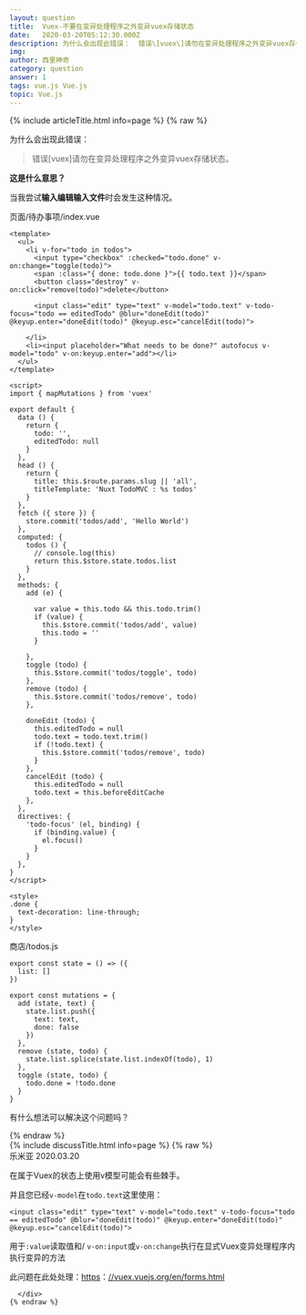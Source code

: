 ```yaml
---
layout: question
title:  Vuex-不要在变异处理程序之外变异vuex存储状态
date:   2020-03-20T05:12:30.000Z
description: 为什么会出现此错误：  错误\[vuex\]请勿在变异处理程序之外变异vuex存储状态。这是什么意思？当我尝试输入编辑输入文件时会发生这种情况...
img: 
author: 西里神奇
category: question
answer: 1
tags: vue.js Vue.js
topic: Vue.js
---
```

<div class="article-root">
  <div class="article">
    {% include articleTitle.html info=page %}
    {% raw %}
    <div class="article-content"><p><font style="vertical-align: inherit;"><font style="vertical-align: inherit;">为什么会出现此错误：</font></font></p>

<blockquote>
  <p><font style="vertical-align: inherit;"><font style="vertical-align: inherit;">错误[vuex]请勿在变异处理程序之外变异vuex存储状态。</font></font></p>
</blockquote>

<p><strong><font style="vertical-align: inherit;"><font style="vertical-align: inherit;">这是什么意思？</font></font></strong></p>

<p><font style="vertical-align: inherit;"><font style="vertical-align: inherit;">当我尝试</font></font><strong><font style="vertical-align: inherit;"><font style="vertical-align: inherit;">输入编辑输入文件</font></font></strong><font style="vertical-align: inherit;"><font style="vertical-align: inherit;">时会发生这种情况</font><font style="vertical-align: inherit;">。</font></font></p>

<p><font style="vertical-align: inherit;"><font style="vertical-align: inherit;">页面/待办事项/index.vue</font></font></p>

<pre><code>&lt;template&gt;<font></font>
  &lt;ul&gt;<font></font>
    &lt;li v-for="todo in todos"&gt;<font></font>
      &lt;input type="checkbox" :checked="todo.done" v-on:change="toggle(todo)"&gt;<font></font>
      &lt;span :class="{ done: todo.done }"&gt;{{ todo.text }}&lt;/span&gt;<font></font>
      &lt;button class="destroy" v-on:click="remove(todo)"&gt;delete&lt;/button&gt;<font></font>
<font></font>
      &lt;input class="edit" type="text" v-model="todo.text" v-todo-focus="todo == editedTodo" @blur="doneEdit(todo)" @keyup.enter="doneEdit(todo)" @keyup.esc="cancelEdit(todo)"&gt;<font></font>
<font></font>
    &lt;/li&gt;<font></font>
    &lt;li&gt;&lt;input placeholder="What needs to be done?" autofocus v-model="todo" v-on:keyup.enter="add"&gt;&lt;/li&gt;<font></font>
  &lt;/ul&gt;<font></font>
&lt;/template&gt;<font></font>
<font></font>
&lt;script&gt;<font></font>
import { mapMutations } from 'vuex'<font></font>
<font></font>
export default {<font></font>
  data () {<font></font>
    return {<font></font>
      todo: '',<font></font>
      editedTodo: null<font></font>
    }<font></font>
  },<font></font>
  head () {<font></font>
    return {<font></font>
      title: this.$route.params.slug || 'all',<font></font>
      titleTemplate: 'Nuxt TodoMVC : %s todos'<font></font>
    }<font></font>
  },<font></font>
  fetch ({ store }) {<font></font>
    store.commit('todos/add', 'Hello World')<font></font>
  },<font></font>
  computed: {<font></font>
    todos () {<font></font>
      // console.log(this)<font></font>
      return this.$store.state.todos.list<font></font>
    }<font></font>
  },<font></font>
  methods: {<font></font>
    add (e) {<font></font>
<font></font>
      var value = this.todo &amp;&amp; this.todo.trim()<font></font>
      if (value) {<font></font>
        this.$store.commit('todos/add', value)<font></font>
        this.todo = ''<font></font>
      }<font></font>
<font></font>
    },<font></font>
    toggle (todo) {<font></font>
      this.$store.commit('todos/toggle', todo)<font></font>
    },<font></font>
    remove (todo) {<font></font>
      this.$store.commit('todos/remove', todo)<font></font>
    },<font></font>
<font></font>
    doneEdit (todo) {<font></font>
      this.editedTodo = null<font></font>
      todo.text = todo.text.trim()<font></font>
      if (!todo.text) {<font></font>
        this.$store.commit('todos/remove', todo)<font></font>
      }<font></font>
    },<font></font>
    cancelEdit (todo) {<font></font>
      this.editedTodo = null<font></font>
      todo.text = this.beforeEditCache<font></font>
    },<font></font>
  },<font></font>
  directives: {<font></font>
    'todo-focus' (el, binding) {<font></font>
      if (binding.value) {<font></font>
        el.focus()<font></font>
      }<font></font>
    }<font></font>
  },<font></font>
}<font></font>
&lt;/script&gt;<font></font>
<font></font>
&lt;style&gt;<font></font>
.done {<font></font>
  text-decoration: line-through;<font></font>
}<font></font>
&lt;/style&gt;<font></font>
</code></pre>

<p><font style="vertical-align: inherit;"><font style="vertical-align: inherit;">商店/todos.js</font></font></p>

<pre><code>export const state = () =&gt; ({<font></font>
  list: []<font></font>
})<font></font>
<font></font>
export const mutations = {<font></font>
  add (state, text) {<font></font>
    state.list.push({<font></font>
      text: text,<font></font>
      done: false<font></font>
    })<font></font>
  },<font></font>
  remove (state, todo) {<font></font>
    state.list.splice(state.list.indexOf(todo), 1)<font></font>
  },<font></font>
  toggle (state, todo) {<font></font>
    todo.done = !todo.done<font></font>
  }<font></font>
}<font></font>
</code></pre>

<p><font style="vertical-align: inherit;"><font style="vertical-align: inherit;">有什么想法可以解决这个问题吗？</font></font></p></div>
    {% endraw %}
  </div>

  <div class="discuss-wrapper">
    {% include discussTitle.html info=page %}
    {% raw %}
    <div class="discuss-item">
        <div class="discuss-parent">
          <div class="discuss-meta">
            <span class="discuss-user">乐米亚</span>
            <span class="discuss-time">2020.03.20</span>
          </div>
          <div class="discuss-comment"><p><font style="vertical-align: inherit;"><font style="vertical-align: inherit;">在属于Vuex的状态上使用v模型可能会有些棘手。</font></font></p>

<p><font style="vertical-align: inherit;"><font style="vertical-align: inherit;">并且您已经</font></font><code>v-model</code><font style="vertical-align: inherit;"><font style="vertical-align: inherit;">在</font></font><code>todo.text</code><font style="vertical-align: inherit;"><font style="vertical-align: inherit;">这里使用：</font></font></p>

<pre><code>&lt;input class="edit" type="text" v-model="todo.text" v-todo-focus="todo == editedTodo" @blur="doneEdit(todo)" @keyup.enter="doneEdit(todo)" @keyup.esc="cancelEdit(todo)"&gt;
</code></pre>

<p><font style="vertical-align: inherit;"><font style="vertical-align: inherit;">用于</font></font><code>:value</code><font style="vertical-align: inherit;"><font style="vertical-align: inherit;">读取值和/ </font></font><code>v-on:input</code><font style="vertical-align: inherit;"><font style="vertical-align: inherit;">或</font></font><code>v-on:change</code><font style="vertical-align: inherit;"><font style="vertical-align: inherit;">执行在显式Vuex变异处理程序内执行变异的方法</font></font></p>

<p><font style="vertical-align: inherit;"><font style="vertical-align: inherit;">此问题在此处处理：</font><a href="https://vuex.vuejs.org/en/forms.html" rel="noreferrer"><font style="vertical-align: inherit;">https</font></a><font style="vertical-align: inherit;">：</font></font><a href="https://vuex.vuejs.org/en/forms.html" rel="noreferrer"><font style="vertical-align: inherit;"><font style="vertical-align: inherit;">//vuex.vuejs.org/en/forms.html</font></font></a></p></div>
        </div>
        
      </div>
    {% endraw %}
  </div>
<div>

